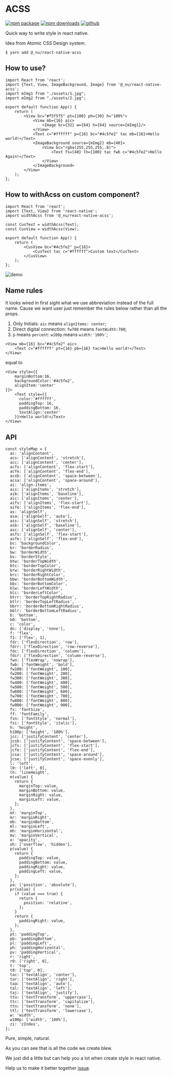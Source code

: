 # ACSS

[![npm package][npm-badge]][npm-url]
[![npm downloads][npm-downloads]][npm-url]
[![github][git-badge]][git-url]

[npm-badge]: https://img.shields.io/npm/v/@_nu/react-native-acss.svg
[npm-url]: https://www.npmjs.org/package/@_nu/react-native-acss
[npm-downloads]: https://img.shields.io/npm/dw/@_nu/react-native-acss
[git-url]: https://github.com/nu-system/react-native-acss
[git-badge]: https://img.shields.io/github/stars/nu-system/react-native-acss.svg?style=social

Quick way to write style in react native.

Idea from Atomic CSS Design system.

```
$ yarn add @_nu/react-native-acss
```

## How to use?

```JSX
import React from 'react';
import {Text, View, ImageBackground, Image} from '@_nu/react-native-acss';
import mImg1 from "./assets/1.jpg";
import mImg2 from "./assets/2.jpg";

export default function App() {
    return (
        <View bc="#f5f5f5" pt={100} ph={30} h="100%">
            <View mb={16} aic>
                <Image br={32} w={64} h={64} source={mImg1}/>
            </View>
            <Text c="#ffffff" p={16} bc="#4c5fe2" tac mb={16}>Hello world!</Text>
            <ImageBackground source={mImg2} mb={40}>
                <View bc="rgba(255,255,255,.8)">
                    <Text fs={40} lh={100} tac fwb c="#4c5fe2">Hello Again!</Text>
                </View>
            </ImageBackground>
        </View>
    );
};
```

## How to withAcss on custom component?

```JSX
import React from 'react';
import {Text, View} from 'react-native';
import widthAcss from '@_nu/react-native-acss';

const CusText = widthAcss(Text);
const CusView = widthAcss(View);

export default function App() {
    return (
        <CusView bc="#4c5fe2" p={16}>
            <CusText tac c="#ffffff">Custom text</CusText>
        </CusView>
    );
};
```

![demo](demo.png)

## Name rules

It looks wired in first sight what we use abbreviation instead of the full name. Cause we want user just remember the rules below rather than all the props.

1. Only Initials: `aic` means `alignItems: center`;
2. Direct digital connection: `fw700` means `fontWidth:700`;
3. `p` means `percent`: `w100p` means `width:'100%'`;

```JSX
<View mb={16} bc="#4c5fe2" aic>
    <Text c="#ffffff" pt={16} pb={16} tac>Hello world!</Text>
</View>
```

equal to

```JSX
<View style={{
    marginBottom:16,
    backgroundColor:'#4c5fe2',
    alignItem:'center'
}}>
    <Text style={{
      color:'#ffffff',
      paddingTop: 16,
      paddingBottom: 16,
      textAlign:'center'
    }}>Hello world!</Text>
</View>
```

## API

```JSX
const styleMap = {
  ac: 'alignContent',
  acs: ['alignContent', 'stretch'],
  acc: ['alignContent', 'center'],
  acfs: ['alignContent', 'flex-start'],
  acfe: ['alignContent', 'flex-end'],
  acsb: ['alignContent', 'space-between'],
  acsa: ['alignContent', 'space-around'],
  ai: 'align-items',
  ais: ['alignItems', 'stretch'],
  aib: ['alignItems', 'baseline'],
  aic: ['alignItems', 'center'],
  aifs: ['alignItems', 'flex-start'],
  aife: ['alignItems', 'flex-end'],
  as: 'alignSelf',
  asa: ['alignSelf', 'auto'],
  ass: ['alignSelf', 'stretch'],
  asb: ['alignSelf', 'baseline'],
  asc: ['alignSelf', 'center'],
  asfs: ['alignSelf', 'flex-start'],
  asfe: ['alignSelf', 'flex-end'],
  bc: 'backgroundColor',
  br: 'borderRadius',
  bw: 'borderWidth',
  bs: 'borderStyle',
  btw: 'borderTopWidth',
  btc: 'borderTopColor',
  brw: 'borderRightWidth',
  brc: 'borderRightColor',
  bbw: 'borderBottomWidth',
  bbc: 'borderBottomColor',
  blw: 'borderLeftWidth',
  blc: 'borderLeftColor',
  btrr: 'borderTopRightRadius',
  btlr: 'borderTopLeftRadius',
  bbrr: 'borderBottomRightRadius',
  bblr: 'borderBottomLeftRadius',
  b: 'bottom',
  b0: 'bottom',
  c: 'color',
  dn: ['display', 'none'],
  f: 'flex',
  f1: ['flex', 1],
  fdr: ['flexDirection', 'row'],
  fdrr: ['flexDirection', 'row-reverse'],
  fdc: ['flexDirection', 'column'],
  fdcr: ['flexDirection', 'column-reverse'],
  fwn: ['flexWrap', 'nowrap'],
  fwb: ['fontWeight', 'bold'],
  fw100: ['fontWeight', 100],
  fw200: ['fontWeight', 200],
  fw300: ['fontWeight', 300],
  fw400: ['fontWeight', 400],
  fw500: ['fontWeight', 500],
  fw600: ['fontWeight', 600],
  fw700: ['fontWeight', 700],
  fw800: ['fontWeight', 800],
  fw900: ['fontWeight', 900],
  fs: 'fontSize',
  ff: 'fontFamily',
  fsn: ['fontStyle', 'normal'],
  fsi: ['fontStyle', 'italic'],
  h: 'height',
  h100p: ['height', '100%'],
  jcc: ['justifyContent', 'center'],
  jcsb: ['justifyContent', 'space-between'],
  jcfs: ['justifyContent', 'flex-start'],
  jcfe: ['justifyContent', 'flex-end'],
  jcsa: ['justifyContent', 'space-around'],
  jcse: ['justifyContent', 'space-evenly'],
  l: 'left',
  l0: ['left', 0],
  lh: 'lineHeight',
  m(value) {
    return {
      marginTop: value,
      marginBottom: value,
      marginRight: value,
      marginLeft: value,
    };
  },
  mt: 'marginTop',
  mr: 'marginRight',
  mb: 'marginBottom',
  ml: 'marginLeft',
  mh: 'marginHorizontal',
  mv: 'marginVertical',
  o: 'opacity',
  oh: ['overflow', 'hidden'],
  p(value) {
    return {
      paddingTop: value,
      paddingBottom: value,
      paddingRight: value,
      paddingLeft: value,
    };
  },
  pa: ['position', 'absolute'],
  pr(value) {
    if (value === true) {
      return {
        position: 'relative',
      };
    }
    return {
      paddingRight: value,
    };
  },
  pt: 'paddingTop',
  pb: 'paddingBottom',
  pl: 'paddingLeft',
  ph: 'paddingHorizontal',
  pv: 'paddingVertical',
  r: 'right',
  r0: ['right', 0],
  t: 'top',
  t0: ['top', 0],
  tac: ['textAlign', 'center'],
  tar: ['textAlign', 'right'],
  taa: ['textAlign', 'auto'],
  tal: ['textAlign', 'left'],
  taj: ['textAlign', 'justify'],
  ttu: ['textTransform', 'uppercase'],
  ttc: ['textTransform', 'capitalize'],
  ttn: ['textTransform', 'none'],
  ttl: ['textTransform', 'lowercase'],
  w: 'width',
  w100p: ['width', '100%'],
  zi: 'zIndex',
};
```

Pure, simple, natural.

As you can see that is all the code we create blew.

We just did a little but can help you a lot when create style in react native.

Help us to make it better together [issue](https://github.com/nu-system/acss-react-native/issues).
